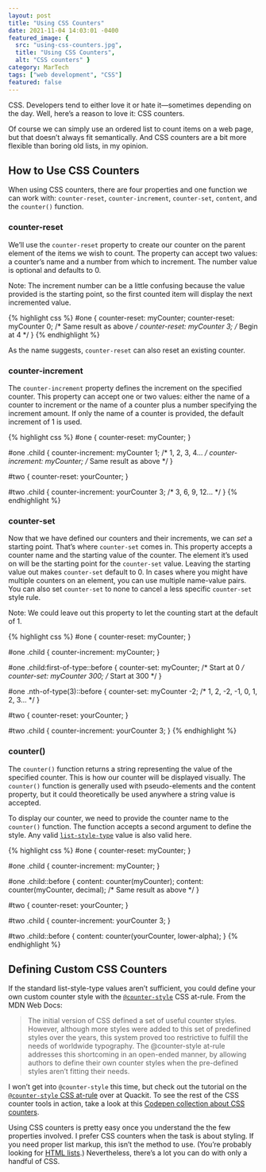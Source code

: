```yaml
---
layout: post
title: "Using CSS Counters"
date: 2021-11-04 14:03:01 -0400
featured_image: {
  src: "using-css-counters.jpg",
  title: "Using CSS Counters",
  alt: "CSS counters" }
category: MarTech
tags: ["web development", "CSS"]
featured: false
---
```


CSS. Developers tend to either love it or hate it—sometimes depending on the day. Well, here’s a reason to love it: CSS counters.

Of course we can simply use an ordered list to count items on a web page, but that doesn’t always fit semantically. And CSS counters are a bit more flexible than boring old lists, in my opinion.

## How to Use CSS Counters

When using CSS counters, there are four properties and one function we can work with: `counter-reset`, `counter-increment`, `counter-set`, `content`, and the `counter()` function.

### counter-reset

We’ll use the `counter-reset` property to create our counter on the parent element of the items we wish to count. The property can accept two values: a counter’s name and a number from which to increment. The number value is optional and defaults to 0.

Note: The increment number can be a little confusing because the value provided is the starting point, so the first counted item will display the next incremented value.

{% highlight css %}
#one {
	counter-reset: myCounter;
	counter-reset: myCounter 0; /* Same result as above */
	counter-reset: myCounter 3; /* Begin at 4 */
}
{% endhighlight %}

As the name suggests, `counter-reset` can also reset an existing counter.

### counter-increment

The `counter-increment` property defines the increment on the specified counter. This property can accept one or two values: either the name of a counter to increment or the name of a counter plus a number specifying the increment amount. If only the name of a counter is provided, the default increment of 1 is used.

{% highlight css %}
#one {
	counter-reset: myCounter;
}

#one .child {
	counter-increment: myCounter 1; /* 1, 2, 3, 4... */
	counter-increment: myCounter; /* Same result as above */
}

#two {
	counter-reset: yourCounter;
}

#two .child {
	counter-increment: yourCounter 3; /* 3, 6, 9, 12... */
}
{% endhighlight %}

### counter-set

Now that we have defined our counters and their increments, we can *set* a starting point. That’s where `counter-set` comes in. This property accepts a counter name and the starting value of the counter. The element it’s used on will be the starting point for the `counter-set` value. Leaving the starting value out makes `counter-set` default to 0. In cases where you might have multiple counters on an element, you can use multiple name-value pairs. You can also set `counter-set` to none to cancel a less specific `counter-set` style rule.

Note: We could leave out this property to let the counting start at the default of 1.

{% highlight css %}
#one {
	counter-reset: myCounter;
}

#one .child {
	counter-increment: myCounter;
}

#one .child:first-of-type::before {
	counter-set: myCounter; /* Start at 0 */
	counter-set: myCounter 300; /* Start at 300 */
}

#one .nth-of-type(3)::before {
	counter-set: myCounter -2; /* 1, 2, -2, -1, 0, 1, 2, 3... */
}

#two {
	counter-reset: yourCounter;
}

#two .child {
	counter-increment: yourCounter 3;
}
{% endhighlight %}

### counter()

The `counter()` function returns a string representing the value of the specified counter. This is how our counter will be displayed visually. The `counter()` function is generally used with pseudo-elements and the content property, but it could theoretically be used anywhere a string value is accepted.

To display our counter, we need to provide the counter name to the `counter()` function. The function accepts a second argument to define the style. Any valid [`list-style-type`](https://developer.mozilla.org/en-US/docs/Web/CSS/list-style-type) value is also valid here.

{% highlight css %}
#one {
	counter-reset: myCounter;
}

#one .child {
	counter-increment: myCounter;
}

#one .child::before {
	content: counter(myCounter);
	content: counter(myCounter, decimal); /* Same result as above */
}

#two {
	counter-reset: yourCounter;
}

#two .child {
	counter-increment: yourCounter 3;
}

#two .child::before {
	content: counter(yourCounter, lower-alpha);
}
{% endhighlight %}

## Defining Custom CSS Counters

If the standard list-style-type values aren’t sufficient, you could define your own custom counter style with the [`@counter-style`](https://developer.mozilla.org/en-US/docs/Web/CSS/@counter-style) CSS at-rule. From the MDN Web Docs:

> The initial version of CSS defined a set of useful counter styles. However, although more styles were added to this set of predefined styles over the years, this system proved too restrictive to fulfill the needs of worldwide typography. The @counter-style at-rule addresses this shortcoming in an open-ended manner, by allowing authors to define their own counter styles when the pre-defined styles aren’t fitting their needs.

I won’t get into `@counter-style` this time, but check out the tutorial on the [`@counter-style` CSS at-rule](https://www.quackit.com/css/at-rules/css_counter-style_at-rule.cfm) over at Quackit. To see the rest of the CSS counter tools in action, take a look at this [Codepen collection about CSS counters](https://codepen.io/collection/gYzzQv).

Using CSS counters is pretty easy once you understand the the few properties involved. I prefer CSS counters when the task is about styling. If you need proper list markup, this isn’t the method to use. (You’re probably looking for [HTML lists](https://www.freecodecamp.org/news/html-list-how-to-use-bullet-points-ordered-and-unordered-lists/).) Nevertheless, there’s a lot you can do with only a handful of CSS.